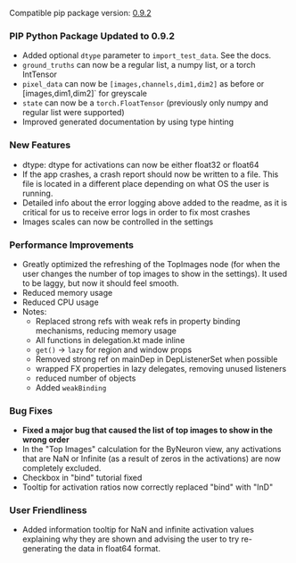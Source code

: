 <!--- https://github.com/mgroth0/deephys/releases -->

[//]: # (VERSION:1.28.0)


Compatible pip package
version: [0.9.2](https://pypi.org/project/deephys/0.9.2/)

### PIP Python Package Updated to 0.9.2
- Added optional `dtype` parameter to `import_test_data`. See the docs.
- `ground_truths` can now be a regular list, a numpy list, or a torch IntTensor
- `pixel_data` can now be `[images,channels,dim1,dim2]` as before or [images,dim1,dim2]` for greyscale
- `state` can now be a `torch.FloatTensor` (previously only numpy and regular list were supported)
- Improved generated documentation by using type hinting


### New Features
- dtype: dtype for activations can now be either float32 or float64
- If the app crashes, a crash report should now be written to a file. This file is located in a different place depending on what OS the user is running. 
- Detailed info about the error logging above added to the readme, as it is critical for us to receive error logs in order to fix most crashes
- Images scales can now be controlled in the settings

### Performance Improvements
- Greatly optimized the refreshing of the TopImages node (for when the user changes the number of top images to show in the settings). It used to be laggy, but now it should feel smooth.
- Reduced memory usage
- Reduced CPU usage
- Notes:
  - Replaced strong refs with weak refs in property binding mechanisms, reducing memory usage
  - All functions in delegation.kt made inline
  - `get()` -> `lazy` for region and window props
  - Removed strong ref on mainDep in DepListenerSet when possible
  - wrapped FX properties in lazy delegates, removing unused listeners
  - reduced number of objects
  - Added `weakBinding`

[//]: # (### Cosmetic Changes)

### Bug Fixes
- **Fixed a major bug that caused the list of top images to show in the wrong order**
- In the "Top Images" calculation for the ByNeuron view, any activations that are NaN or Infinite (as a result of zeros in the activations) are now completely excluded. 
- Checkbox in "bind" tutorial fixed
- Tooltip for activation ratios now correctly replaced "bind" with "InD"

[//]: # (### Internal Development)
[//]: # (### New Tests)
[//]: # (### Notes)
[//]: # (### Todo)

### User Friendliness
- Added information tooltip for NaN and infinite activation values explaining why they are shown and advising the user to try re-generating the data in float64 format.